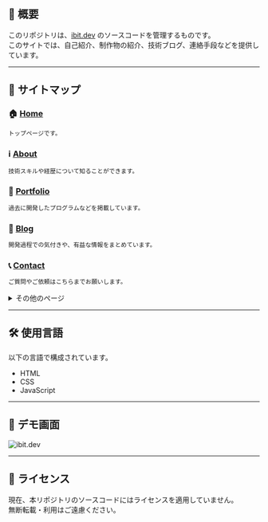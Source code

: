 ## 📌 概要

このリポジトリは、[ibit.dev](https://ibit.dev) のソースコードを管理するものです。  
このサイトでは、自己紹介、制作物の紹介、技術ブログ、連絡手段などを提供しています。

---

## 🔗 サイトマップ

### 🏠 [Home](https://ibit.dev/)
```txt
トップページです。
```

### ℹ️ [About](https://ibit.dev/about)
```txt
技術スキルや経歴について知ることができます。
```

### 🧩 [Portfolio](https://ibit.dev/portfolio)
```txt
過去に開発したプログラムなどを掲載しています。
```

### 📝 [Blog](https://ibit.dev/blog)
```txt
開発過程での気付きや、有益な情報をまとめています。
```

### 📞 [Contact](https://ibit.dev/contact)
```txt
ご質問やご依頼はこちらまでお願いします。
```

<details><summary>その他のページ</summary>
<ul>
  <li><a href="https://ibit.dev/share">🔗Share</a></li>
  <li><a href="https://ibit.dev/terms">⚖️Terms of service</a></li>
  <li><a href="https://ibit.dev/privacy">🔒Privacy Policy</a></li>
  <li><a href="https://ibit.dev/404">❌404 Not Found</a></li>
</ul>
</details>

---

## 🛠️ 使用言語

以下の言語で構成されています。

- HTML
- CSS
- JavaScript

---

## 📸 デモ画面

![ibit.dev](https://github.com/ibit/website/blob/main/img/screenshot_home.png)

---

## 📄 ライセンス

現在、本リポジトリのソースコードにはライセンスを適用していません。  
無断転載・利用はご遠慮ください。
